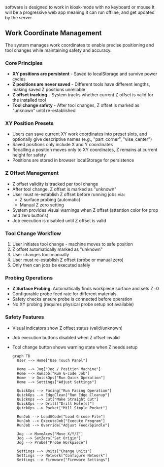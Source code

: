 software is designed to work in kiosk-mode with no keyboard or mouse
It will be a progressive web app meaning it can run offline, and get updated by the server

## Work Coordinate Management

The system manages work coordinates to enable precise positioning and tool changes while maintaining safety and accuracy.

### Core Principles
- **XY positions are persistent** - Saved to localStorage and survive power cycles
- **Z positions are never saved** - Different tools have different lengths, making saved Z positions unreliable
- **Z offset tracking** - System tracks whether current Z offset is valid for the installed tool
- **Tool change safety** - After tool changes, Z offset is marked as "unknown" until re-established

### XY Position Presets
- Users can save current XY work coordinates into preset slots, and optionally give descriptive names (e.g., "part_corner", "vise_center")
- Saved positions only include X and Y coordinates
- Recalling a position moves only to XY coordinates, Z remains at current height for safety
- Positions are stored in browser localStorage for persistence

### Z Offset Management
- Z offset validity is tracked per tool change
- After tool change, Z offset is marked as "unknown"
- User must re-establish Z offset before running jobs via:
  - Z surface probing (automatic)
  - Manual Z zero setting
- System provides visual warnings when Z offset (attention color for prop and zero buttons) 
- Job execution is disabled until Z offset is valid

### Tool Change Workflow
1. User initiates tool change - machine moves to safe position
2. Z offset automatically marked as "unknown"
3. User changes tool manually
4. User must re-establish Z offset (probe or manual zero)
5. Only then can jobs be executed safely

### Probing Operations
- **Z Surface Probing**: Automatically finds workpiece surface and sets Z=0
- Configurable probe feed rate for different materials
- Safety checks ensure probe is connected before operation
- No XY probing (requires physical probe setup not available)

### Safety Features
- Visual indicators show Z offset status (valid/unknown)
- Job execution buttons disabled when Z offset invalid
- Tool change button shows warning state when Z needs setup


  ```mermaid
  graph TD
    User --> Home["Use Touch Panel"]

    Home --> Jog["Jog / Position Machine"]
    Home --> RunJob["Run G-code Job"]
    Home --> QuickOps["Run Quick Operation"]
    Home --> Settings["Adjust Settings"]

    QuickOps --> Facing["Run Facing Operation"]
    QuickOps --> EdgeClean["Run Edge Cleanup"]
    QuickOps --> Cut["Make Straight Cut"]
    QuickOps --> Drill["Drill Hole(s)"]
    QuickOps --> Pocket["Mill Simple Pocket"]

    RunJob --> LoadGCode["Load G-code File"]
    RunJob --> ExecuteJob["Execute Program"]
    RunJob --> Override["Adjust Feed/Spindle"]

    Jog --> MoveAxes["Move X/Y/Z"]
    Jog --> SetZero["Set Origin"]
    Jog --> Probe["Probe Workpiece"]

    Settings --> Units["Change Units"]
    Settings --> Network["Configure Network"]
    Settings --> Firmware["Firmware Settings"]
```
